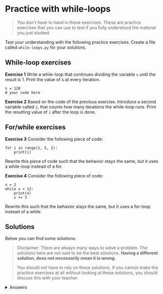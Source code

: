 # Practice with while-loops
> You don't have to hand in these exercises. These are practice exercises that you can use to test if you fully understood the material you just studied.

Test your understanding with the following practice exercises. Create a file called `while-loops.py` for your solutions.

## While-loop exercises
**Exercise 1** Write a while-loop that continues dividing the variable `s` until the result is 1. Print the value of s at every iteration.

    s = 128
    # your code here

**Exercise 2** Based on the code of the previous exercise. Introduce a second variable called `i`, that counts how many iterations the while-loop runs. Print the resulting value of `i` after the loop is done.

## For/while exercises
**Exercise 3** Consider the following piece of code:

    for i in range(1, 5, 2):
        print(i)

Rewrite this piece of code such that the behavior stays the same, but it uses a while-loop instead of a for.

**Exercise 4**
Consider the following piece of code:

    x = 2
    while x < 12:
        print(x)
        x += 3

Rewrite this such that the behavior stays the same, but it uses a for-loop instead of a while.

## Solutions
Below you can find some solutions.

> Disclaimer: There are always many ways to solve a problem. The solutions here are not said to be the best solutions.
**Having a different solution, does not necessarily mean it is wrong**.
>
> You should not have to rely on these solutions. If you cannot make the practice exercises at all without looking at these solutions, you should discuss this with your teacher.

<details markdown="1"><summary  markdown="span">Answers</summary>

**Exercise 1**

    s = 128
    while s > 1:
        s /= 2
        print(s)

**Exercise 2**

    s = 128
    i = 0
    while s > 1:
        s /= 2
        i += 1
        print(s)
    print(i)

**Exercise 3**

    i = 1
    while i < 5:
        print(i)
        i += 2

**Exercise 4**

    for x in range(2, 12, 3):
        print(x)

</details>

